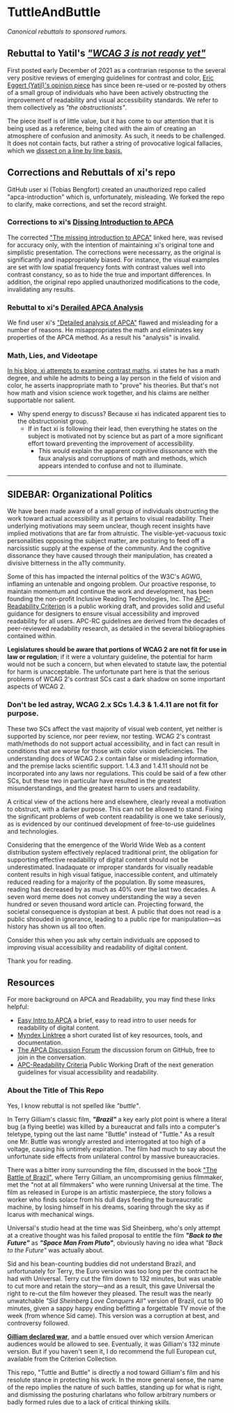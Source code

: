 # TuttleAndButtle
_Canonical rebuttals to sponsored rumors._

## Rebuttal to Yatil's [_"WCAG 3 is not ready yet"_][1]

First posted early December of 2021 as a contrarian response to the several very positive reviews of emerging guidelines for contrast and color, [Eric Eggert (Yatil)'s opinion piece][1] has since been re-used or re-posted by others of a small group of individuals who have been actively obstructing the improvement of readability and visual accessibility standards. We refer to them collectively as _"the obstructionists"_.

The piece itself is of little value, but it has come to our attention that it is being used as a reference, being cited with the aim of creating an atmosphere of confusion and animosity. As such, it needs to be challenged. It does not contain facts, but rather a string of provocative logical fallacies, which we [dissect on a line by line basis.][1]

## Corrections and Rebuttals of xi's repo
GitHub user xi (Tobias Bengfort) created an unauthorized repo called "apca-introduction" which is, unfortunately, misleading. We forked the repo to clarify, make corrections, and set the record straight. 

### Corrections to xi's [Dissing Introduction to APCA][2]
The corrected ["The missing introduction to APCA"][2] linked here, was revised for accuracy only, with the intention of maintaining xi's original tone and simplistic presentation. The corrections were necessarry, as the original is significantly and inappropriately biased. For instance, the visual examples are set with low spatial frequency fonts with contrast values well into contrast constancy, so as to hide the true and important differences. In addition, the original repo applied unauthorized modifications to the code, invalidating any results.

### Rebuttal to xi's [Derailed APCA Analysis][3]
We find user xi's ["Detailed analysis of APCA"][3] flawed and misleading for a number of reasons. He misappropriates the math and eliminates key properties of the APCA method. As a result his "analysis" is invalid. 

### Math, Lies, and Videotape
[In his blog, xi attempts to examine contrast maths][4]. xi states he has a math degree, and while he admits to being a lay person in the field of vision and color, he asserts inappropriate math to "prove" his theories. But that's not how math and vision science work together, and his claims are neither supportable nor salient. 

- Why spend energy to discuss? Because xi has indicated apparent ties to the obstructionist group.
    - If in fact xi is following their lead, then everything he states on the subject is motivated not by science but as part of a more significant effort toward preventing the improvement of accessibility.
        - This would explain the apparent cognitive dissonance with the faux analysis and corruptions of math and methods, which appears intended to confuse and not to illuminate.

     
-----

## SIDEBAR: Organizational Politics
We have been made aware of a small group of individuals obstructing the work toward actual accessibility as it pertains to visual readability. Their underlying motivations may seem unclear, though recent insights have implied motivations that are far from altruistic. The visible-yet-vacuous toxic personalities opposing the subject matter, are posturing to feed off a narcissistic supply at the expense of the community. And the cognitive dissonance they have caused through their manipulation, has created a divisive bitterness in the a11y community.

Some of this has impacted the internal politics of the W3C's AGWG, inflaming an untenable and ongoing problem. Our proactive response, to maintain momentum and continue the work and development, has been founding the non-profit Inclusive Reading Technologies, Inc. The [APC-Readability Criterion](https://readtech.org/ARC/) is a public working draft, and provides solid and useful guidance for designers to ensure visual accessibility and improved readability for all users. APC-RC guidelines are derived from the decades of peer-reviewed readability research, as detailed in the several bibliographies contained within.

**Legislatures should be aware that portions of WCAG&nbsp;2 are not fit for use in law or regulation**; if it were a voluntary guideline, the potential for harm would not be such a concern, but when elevated to statute law, the potential for harm is unacceptable. The unfortunate part here is that the serious problems of WCAG&nbsp;2's contrast SCs cast a dark shadow on some important aspects of WCAG&nbsp;2.

### Don't be led astray, WCAG&nbsp;2.x SCs 1.4.3 & 1.4.11 are not fit for purpose.
These two SCs affect the vast majority of visual web content, yet neither is supported by science, nor peer review, nor testing. WCAG 2's contrast math/methods do not support actual accessibility, and in fact can result in conditions that are worse for those with color vision deficiencies. The understanding docs of WCAG 2.x contain false or misleading information, and the premise lacks scientific support. 1.4.3 and 1.4.11 should not be incorporated into any laws nor regulations. This could be said of a few other SCs, but these two in particular have resulted in the greatest misunderstandings, and the greatest harm to users and readability.

A critical view of the actions here and elsewhere, clearly reveal a motivation to obstruct, with a darker purpose. This can not be allowed to stand. Fixing the significant problems of web content readability is one we take seriously, as is evidenced by our continued development of free-to-use guidelines and technologies.

Considering that the emergence of the World Wide Web as a content distribution system effectively replaced traditional print, the obligation for supporting effective readability of digital content should not be underestimated. Inadaquate or improper standards for visually readable content results in high visual fatigue, inaccessible content, and ultimately reduced reading for a majority of the population. By some measures, reading has decreased by as much as 40% over the last two decades. A seven word meme does not convey understanding the way a seven hundred or seven thousand word article can. Projecting forward, the societal consequence is dystopian at best. A public that does not read is a public shrouded in ignorance, leading to a public ripe for manipulation—as history has shown us all too often.

Consider this when you ask why certain individuals are opposed to improving visual accessibility and readability of digital content. 

Thank you for reading.

## Resources

For more background on APCA and Readability, you may find these links helpful:

- [Easy Intro to APCA](https://git.apcacontrast.com/documentation/APCAeasyIntro.html) a brief, easy to read intro to user needs for readability of digital content.
- [Myndex Linktree](https://linktr.ee/Myndex) a short curated list of key resources, tools, and documentation.
- [The APCA Discussion Forum](https://github.com/Myndex/SAPC-APCA/discussions) the discussion forum on GitHub, free to join in the conversation.
- [APC-Readability Criteria](https://readtech.org/ARC/) Public Working Draft of the next generation guidelines for visual accessibility and readability.


### About the Title of This Repo
Yes, I know rebuttal is not spelled like _"buttle"_.

In Terry Gilliam's classic film, _**"Brazil"**_ a key early plot point is where a literal bug (a flying beetle) was killed by a bureaucrat and falls into a computer's teletype, typing out the last name "Buttle" instead of "Tuttle." As a result one Mr. Buttle was wrongly arrested and interrogated at too high of a voltage, causing his untimely expiration. The film had much to say about the unfortunate side effects from unilateral control by massive bureaucracies.

There was a bitter irony surrounding the film, discussed in the book ["The Battle of Brazil"](https://www.google.com/books/edition/The_Battle_of_Brazil/QhTu2cmUcqUC?hl=en), where Terry Gilliam, an uncompromising genius filmmaker, met the "not at all filmmakers" who were running Universal at the time. The film as released in Europe is an artistic masterpiece, the story follows a worker who finds solace from his dull days feeding the bureaucratic machine, by losing himself in his dreams, soaring through the sky as if Icarus with mechanical wings.

Universal's studio head at the time was Sid Sheinberg, who's only attempt at a creative thought was his failed proposal to entitle the film **_"Back to the Future"_** as _**"Space Man From Pluto"**_, obviously having no idea what _"Back to the Future"_ was actually about.

Sid and his bean-counting buddies did not understand Brazil, and unfortunately for Terry, the Euro version was too long per the contract he had with Universal. Terry cut the film down to 132 minutes, but was unable to cut more and retain the story—and as a result, this gave Universal the right to re-cut the film however they pleased. The result was the nearly unwatchable _"Sid Sheinberg Love Conquers All"_ version of Brazil, cut to 90 minutes, given a sappy happy ending befitting a forgettable TV movie of the week (from whence Sid came). This version was a corruption at best, and controversy followed. 

[**Gilliam declared war**](https://www.syfy.com/syfy-wire/the-story-of-the-three-cuts-of-terry-gilliams-brazil), and a battle ensued over which version American audiences would be allowed to see. Eventually, it was Gilliam's 132 minute version. But if you haven't seen it, I do recommend the full European cut, available from the Criterion Collection.

This repo, "Tuttle and Buttle" is directly a nod toward Gilliam's film and his resolute stance in protecting his work. In the more general sense, the name of the repo implies the nature of such battles, standing up for what is right, and dismissing the posturing charlatans who follow arbitrary numbers or badly formed rules due to a lack of critical thinking skills.


[1]: WCAG3NotReady-Rebuttal.md
[2]: https://github.com/Myndex/apca-introduction?tab=readme-ov-file#corrected-fork-of-apca-introduction-with-comments
[3]: https://github.com/Myndex/apca-introduction/blob/main/analysis.md
[4]: https://github.com/Myndex/apca-introduction/blob/main/Math_Lies_and_Video.md
